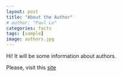 ```yaml
---
layout: post
title: "About the Author"
# author: "Paul Le"
categories: facts
tags: [sample]
image: authors.jpg
---
```

Hi! 
It will be some information about authors.

Please, visit this [site](http://control.asu.edu) 
